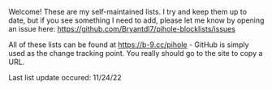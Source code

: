 Welcome! These are my self-maintained lists. I try and keep them up to date, but if you see something I need to add, please let me know by opening an issue here: https://github.com/Bryantdl7/pihole-blocklists/issues

All of these lists can be found at https://b-9.cc/pihole - GitHub is simply used as the change tracking point. You really should go to the site to copy a URL. 

Last list update occured: 11/24/22
